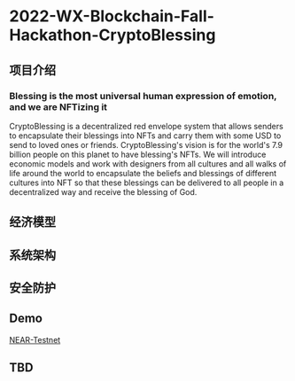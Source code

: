 # 2022-WX-Blockchain-Fall-Hackathon-CryptoBlessing

## 项目介绍

### Blessing is the most universal human expression of emotion, and we are NFTizing it

CryptoBlessing is a decentralized red envelope system that allows senders to encapsulate their blessings into NFTs and carry them with some USD to send to loved ones or friends. CryptoBlessing's vision is for the world's 7.9 billion people on this planet to have blessing's NFTs. We will introduce economic models and work with designers from all cultures and all walks of life around the world to encapsulate the beliefs and blessings of different cultures into NFT so that these blessings can be delivered to all people in a decentralized way and receive the blessing of God.

## 经济模型

## 系统架构

## 安全防护

## Demo

[NEAR-Testnet](https://near-test.cryptoblessing.app/)

## TBD

